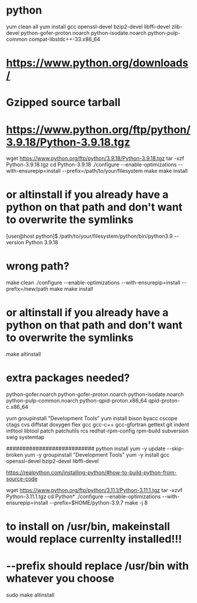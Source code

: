 # python

yum clean all
yum install gcc openssl-devel bzip2-devel libffi-devel zlib-devel python-gofer-proton.noarch python-isodate.noarch python-pulp-common compat-libstdc++-33.x86_64

# https://www.python.org/downloads/
# Gzipped source tarball
# https://www.python.org/ftp/python/3.9.18/Python-3.9.18.tgz

wget https://www.python.org/ftp/python/3.9.18/Python-3.9.18.tgz
tar -xzf Python-3.9.18.tgz 
cd Python-3.9.18
./configure --enable-optimizations --with-ensurepip=install --prefix=/path/to/your/filesystem
make
make install
# or altinstall if you already have a python on that path and don't want to overwrite the symlinks

[user@host python]$ /path/to/your/filesystem/python/bin/python3.9 --version
Python 3.9.18

# wrong path?
make clean
./configure --enable-optimizations --with-ensurepip=install --prefix=/new/path
make
make install
# or altinstall if you already have a python on that path and don't want to overwrite the symlinks
make altinstall

# extra packages needed?
python-gofer.noarch
python-gofer-proton.noarch
python-isodate.noarch
python-pulp-common.noarch
python-qpid-proton.x86_64
qpid-proton-c.x86_64

yum groupinstall "Development Tools"
yum install bison byacc cscope ctags cvs diffstat doxygen flex gcc gcc-c++ gcc-gfortran gettext git indent intltool libtool patch patchutils rcs redhat-rpm-config rpm-build subversion swig systemtap

########################### python install
yum -y update --skip-broken
yum -y groupinstall "Development Tools"
yum -y install gcc openssl-devel bzip2-devel libffi-devel

https://realpython.com/installing-python/#how-to-build-python-from-source-code

wget https://www.python.org/ftp/python/3.11.1/Python-3.11.1.tgz
tar -xzvf Python-3.11.1.tgz
cd Python*
./configure --enable-optimizations --with-ensurepip=install --prefix=$HOME/python-3.9.7
make -j 8
# to install on /usr/bin, makeinstall would replace currenlty installed!!!
# --prefix should replace /usr/bin with whatever you choose
sudo make altinstall
